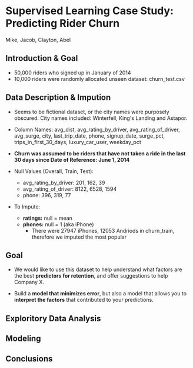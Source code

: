 # Supervised Learning Case Study: <br> Predicting Rider Churn
Mike, Jacob, Clayton, Abel

## Introduction & Goal

* 50,000 riders who signed up in January of 2014
* 10,000 riders were randomly allocated unseen dataset: churn_test.csv

## Data Description & Impution 

* Seems to be fictional dataset, or the city names were purposely obscured. City names included: Winterfell, King's Landing and Astapor.

* Column Names: avg_dist, avg_rating_by_driver, avg_rating_of_driver, avg_surge, city, last_trip_date, phone, signup_date, surge_pct, trips_in_first_30_days, luxury_car_user, weekday_pct

* **Churn was assumed to be riders that have not taken a ride in the last 30 days since Date of Reference: June 1, 2014**

* Null Values (Overall, Train, Test):
    * avg_rating_by_driver: 201, 162, 39
    * avg_rating_of_driver: 8122, 6528, 1594
    * phone:                396, 319, 77

* To Impute:
    * **ratings:**  null = mean
    * **phones:**   null = 1 (aka iPhone)
        * There were 27947 iPhones, 12053 Andriods in churn_train, therefore we imputed the most popular

## Goal

* We would like to use this dataset to help understand what factors are the best **predictors for retention**, and offer suggestions to help Company X. 

* Build a **model that minimizes error**, but also a model that allows you to **interpret the factors** that contributed to your predictions.

## Exploritory Data Analysis


## Modeling 


## Conclusions

